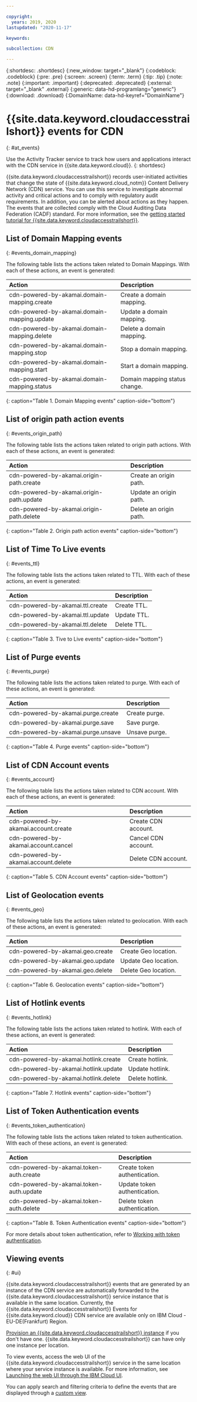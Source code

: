 ```yaml
---

copyright:
  years: 2019, 2020
lastupdated: "2020-11-17"

keywords:  

subcollection: CDN

---
```


{:shortdesc: .shortdesc}
{:new_window: target="_blank"}
{:codeblock: .codeblock}
{:pre: .pre}
{:screen: .screen}
{:term: .term}
{:tip: .tip}
{:note: .note}
{:important: .important}
{:deprecated: .deprecated}
{:external: target="_blank" .external}
{:generic: data-hd-programlang="generic"}
{:download: .download}
{:DomainName: data-hd-keyref="DomainName"}

# {{site.data.keyword.cloudaccesstrailshort}} events for CDN
{: #at_events}

Use the Activity Tracker service to track how users and applications interact with the CDN service in {{site.data.keyword.cloud}}.
{: shortdesc}

{{site.data.keyword.cloudaccesstrailshort}} records user-initiated activities that change the state of {{site.data.keyword.cloud_notm}} Content Delivery Network (CDN) service. You can use this service to investigate abnormal activity and critical actions and to comply with regulatory audit requirements. In addition, you can be alerted about actions as they happen. The events that are collected comply with the Cloud Auditing Data Federation (CADF) standard. For more information, see the [getting started tutorial for {{site.data.keyword.cloudaccesstrailshort}}](/docs/activity-tracker?topic=activity-tracker-getting-started).

## List of Domain Mapping events
{: #events_domain_mapping}

The following table lists the actions taken related to Domain Mappings. With each of these actions, an event is generated:

| Action                                              | Description                                            |
|:-----------------------------------------------|:----------------------------------------------------|
| cdn-powered-by-akamai.domain-mapping.create | Create a domain mapping.     |
| cdn-powered-by-akamai.domain-mapping.update | Update a domain mapping.     |
| cdn-powered-by-akamai.domain-mapping.delete | Delete a domain mapping.     |
| cdn-powered-by-akamai.domain-mapping.stop | Stop a domain mapping.     |
| cdn-powered-by-akamai.domain-mapping.start | Start a domain mapping.     |
| cdn-powered-by-akamai.domain-mapping.status | Domain mapping status change.     |
{: caption="Table 1. Domain Mapping events" caption-side="bottom"}

## List of origin path action events
{: #events_origin_path}

The following table lists the actions taken related to origin path actions. With each of these actions, an event is generated:

| Action                                              | Description                                            |
|:-----------------------------------------------|:----------------------------------------------------|
| cdn-powered-by-akamai.origin-path.create | Create an origin path.     |
| cdn-powered-by-akamai.origin-path.update | Update an origin path.     |
| cdn-powered-by-akamai.origin-path.delete | Delete an origin path.     |
{: caption="Table 2. Origin path action events" caption-side="bottom"}

## List of Time To Live events
{: #events_ttl}

The following table lists the actions taken related to TTL. With each of these actions, an event is generated:

| Action                                              | Description                                            |
|:-----------------------------------------------|:----------------------------------------------------|
| cdn-powered-by-akamai.ttl.create | Create TTL.     |
| cdn-powered-by-akamai.ttl.update | Update TTL.     |
| cdn-powered-by-akamai.ttl.delete | Delete TTL.     |
{: caption="Table 3. Tive to Live events" caption-side="bottom"}

## List of Purge events
{: #events_purge}

The following table lists the actions taken related to purge. With each of these actions, an event is generated:

| Action                                              | Description                                            |
|:-----------------------------------------------|:----------------------------------------------------|
| cdn-powered-by-akamai.purge.create | Create purge.     |
| cdn-powered-by-akamai.purge.save | Save purge.     |
| cdn-powered-by-akamai.purge.unsave | Unsave purge.     |
{: caption="Table 4. Purge events" caption-side="bottom"}

## List of CDN Account events
{: #events_account}

The following table lists the actions taken related to CDN account. With each of these actions, an event is generated:

| Action                                              | Description                                            |
|:-----------------------------------------------|:----------------------------------------------------|
| cdn-powered-by-akamai.account.create | Create CDN account.     |
| cdn-powered-by-akamai.account.cancel | Cancel CDN account.     |
| cdn-powered-by-akamai.account.delete | Delete CDN account.     |
{: caption="Table 5. CDN Account events" caption-side="bottom"}

## List of Geolocation events
{: #events_geo}

The following table lists the actions taken related to geolocation. With each of these actions, an event is generated:

| Action                                              | Description                                            |
|:-----------------------------------------------|:----------------------------------------------------|
| cdn-powered-by-akamai.geo.create | Create Geo location.     |
| cdn-powered-by-akamai.geo.update | Update Geo location.     |
| cdn-powered-by-akamai.geo.delete | Delete Geo location.     |
{: caption="Table 6. Geolocation events" caption-side="bottom"}

## List of Hotlink events
{: #events_hotlink}

The following table lists the actions taken related to hotlink. With each of these actions, an event is generated:

| Action                                              | Description                                            |
|:-----------------------------------------------|:----------------------------------------------------|
| cdn-powered-by-akamai.hotlink.create | Create hotlink.     |
| cdn-powered-by-akamai.hotlink.update | Update hotlink.     |
| cdn-powered-by-akamai.hotlink.delete | Delete hotlink.     |
{: caption="Table 7. Hotlink events" caption-side="bottom"}

## List of Token Authentication events
{: #events_token_authentication}

The following table lists the actions taken related to token authentication. With each of these actions, an event is generated:

| Action                                              | Description                                            |
|:-----------------------------------------------|:----------------------------------------------------|
| cdn-powered-by-akamai.token-auth.create | Create token authentication.     |
| cdn-powered-by-akamai.token-auth.update | Update token authentication.     |
| cdn-powered-by-akamai.token-auth.delete | Delete token authentication.     |
{: caption="Table 8. Token Authentication events" caption-side="bottom"}

For more details about token authentication, refer to [Working with token authentication](/docs/CDN?topic=CDN-working-with-token-authentication).

## Viewing events
{: #ui}

{{site.data.keyword.cloudaccesstrailshort}} events that are generated by an instance of the CDN service are automatically forwarded to the {{site.data.keyword.cloudaccesstrailshort}} service instance that is available in the same location. Currently, the {{site.data.keyword.cloudaccesstrailshort}} Events for {{site.data.keyword.cloud}} CDN service are available only on IBM Cloud - EU-DE(Frankfurt) Region.

[Provision an {{site.data.keyword.cloudaccesstrailshort}} instance](/docs/activity-tracker?topic=activity-tracker-provision) if you don't have one. {{site.data.keyword.cloudaccesstrailshort}} can have only one instance per location.

To view events, access the web UI of the {{site.data.keyword.cloudaccesstrailshort}} service in the same location where your service instance is available. For more information, see [Launching the web UI through the IBM Cloud UI](/docs/activity-tracker?topic=activity-tracker-launch#launch_cloud_ui).

You can apply search and filtering criteria to define the events that are displayed through a [custom view](/docs/activity-tracker?topic=activity-tracker-views).
